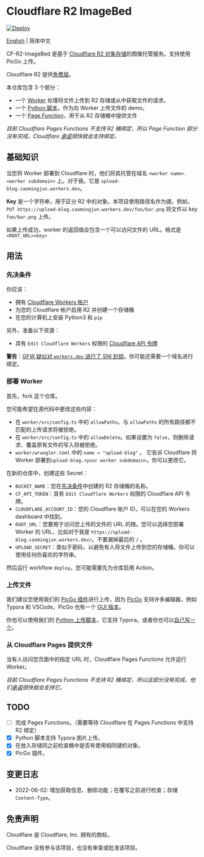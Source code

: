 # Cloudflare R2 ImageBed

[![Deploy](https://github.com/cmj2002/CF-R2-ImageBed/actions/workflows/deploy.yml/badge.svg)](https://github.com/cmj2002/CF-R2-ImageBed/actions/workflows/deploy.yml)

[English](./README.md) | 简体中文

CF-R2-ImageBed 是基于 [Cloudflare R2 对象存储](https://developers.cloudflare.com/r2/)的图像托管服务。支持使用 PicGo 上传。

Cloudflare R2 提供[免费层](https://developers.cloudflare.com/r2/platform/pricing/)。


本仓库包含 3 个部分：

- 一个 [Worker](./worker) 处理将文件上传到 R2 存储或从中获取文件的请求。
- 一个 [Python 脚本](./uploader)，作为向 Worker 上传文件的 demo。
- 一个 [Page Function](./page-function)，用于从 R2 存储桶中提供文件

*目前 Cloudflare Pages Functions 不支持 R2 桶绑定，所以 Page Function 部分没有完成。Cloudflare [承诺](https://blog.cloudflare.com/cloudflare-pages-goes-full-stack/)很快就会支持绑定。*

## 基础知识

当您将 Worker 部署到 Cloudflare 时，他们将其托管在域名 `<worker name>.<worker subdomain>` 上。对于我，它是 `upload-blog.caomingjun.workers.dev`。

**Key** 是一个字符串，用于区分 R2 中的对象。本项目使用路径名作为键。例如，`PUT https://upload-blog.caomingjun.workers.dev/foo/bar.png` 将文件以 key `foo/bar.png` 上传。

如果上传成功，worker 的返回值会包含一个可以访问文件的 URL。格式是 `<ROOT_URL><key>`

## 用法

### 先决条件

你应该：

- 拥有 [Cloudflare Workers 帐户](https://dash.cloudflare.com/sign-up/workers)
- 为您的 Cloudflare 帐户启用 R2 并创建一个存储桶
- 在您的计算机上安装 Python3 和 `pip`

另外，准备以下资源：

- 具有 `Edit Cloudflare Workers` 权限的 [Cloudflare API 令牌](https://developers.cloudflare.com/workers/wrangler/cli-wrangler/authentication/)

**警告**：[GFW 疑似对 `workers.dev` 进行了 SNI 封锁](https://community.cloudflare.com/t/cloudflare-workers-suspected-of-being-blocked-in-china/382155)。你可能还需要一个域名进行绑定。

### 部署 Worker

首先，fork 这个仓库。

您可能希望在源代码中更改这些内容：

- 在 `worker/src/config.ts` 中的 `allowPaths`。与 `allowPaths` 的所有路径都不匹配的上传请求将被拒绝。
- 在 `worker/src/config.ts` 中的 `allowDelete`。如果设置为 `false`，则删除请求、覆盖原有文件的写入将被拒绝。
- `worker/wrangler.toml` 中的 `name = "upload-blog"` 。 它告诉 Cloudflare 将 Worker 部署到`upload-blog.<your worker subdomain>`。你可以更改它。

在新的仓库中，创建这些 Secret：

- `BUCKET_NAME`：您在[先决条件](#先决条件)中创建的 R2 存储桶的名称。
- `CF_API_TOKEN`：具有 `Edit Cloudflare Workers` 权限的 Cloudflare API 令牌。
- `CLOUDFLARE_ACCOUNT_ID`：您的 Cloudflare 帐户 ID，可以在您的 Workers dashboard 中找到。
- `ROOT_URL`：您要用于访问您上传的文件的 URL 的根。您可以选择您部署 Worker 的 URL，比如对于我是 `https://upload-blog.caomingjun.workers.dev/`。不要漏掉最后的 `/` 。
- `UPLOAD_SECRET`：类似于密码，以避免有人将文件上传到您的存储桶。你可以使用任何你喜欢的字符串。

然后运行 workflow `deploy`。您可能需要先为仓库启用 Action。

### 上传文件

我们建议您使用我们的 [PicGo 插件](https://github.com/cmj2002/picgo-CF-R2)进行上传，因为 [PicGo](https://github.com/PicGo/PicGo-Core) 支持许多编辑器，例如 Typora 和 VSCode。PicGo 也有一个 [GUI 版本](https://github.com/Molunerfinn/PicGo)。

你也可以使用我们的 [Python 上传脚本](./uploader)，它支持 Typora。或者你也可以[自己写一个](uploader/README_zh-cn.md#其他上传脚本)。

### 从 Cloudflare Pages 提供文件

当有人访问您页面中的指定 URL 时，Cloudflare Pages Functions 允许运行 Worker。

*目前 Cloudflare Pages Functions 不支持 R2 桶绑定，所以这部分没有完成。他们[承诺](https://blog.cloudflare.com/cloudflare-pages-goes-full-stack/)很快就会支持它。*

## TODO

- [ ] 完成 Pages Functions。（需要等待 Cloudflare 在 Pages Functions 中支持 R2 绑定）
- [x] Python 脚本支持 Typora 图片上传。
- [x] 在放入存储同之前检查桶中是否有使用相同键的对象。
- [x] PicGo 插件。

## 变更日志

- 2022-06-02: 增加获取信息、删除功能；在覆写之前进行检查；存储 `Content-Type`。

## 免责声明

Cloudflare 是 Cloudflare, Inc. 拥有的商标。

Cloudflare 没有参与该项目，也没有审查或批准该项目。